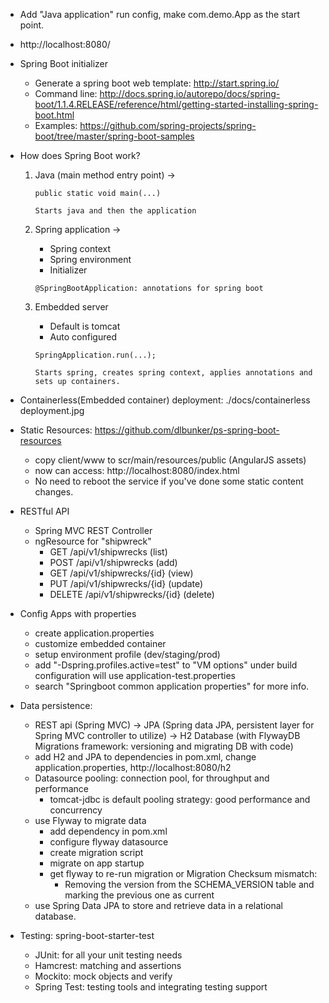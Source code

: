 * Add "Java application" run config, make com.demo.App as the start point.
* http://localhost:8080/
* Spring Boot initializer
    * Generate a spring boot web template: http://start.spring.io/
    * Command line: http://docs.spring.io/autorepo/docs/spring-boot/1.1.4.RELEASE/reference/html/getting-started-installing-spring-boot.html
    * Examples: https://github.com/spring-projects/spring-boot/tree/master/spring-boot-samples
* How does Spring Boot work?
    1. Java (main method entry point) ->
    
        ```
        public static void main(...)
        
        Starts java and then the application
        ```
        
    2. Spring application ->
        * Spring context
        * Spring environment
        * Initializer
        
        ```
        @SpringBootApplication: annotations for spring boot
        ```
        
    3. Embedded server
        * Default is tomcat
        * Auto configured
    
        ```
        SpringApplication.run(...); 
        
        Starts spring, creates spring context, applies annotations and sets up containers.
        ```

* Containerless(Embedded container) deployment: ./docs/containerless deployment.jpg
* Static Resources: https://github.com/dlbunker/ps-spring-boot-resources
    * copy client/www to scr/main/resources/public (AngularJS assets)
    * now can access: http://localhost:8080/index.html
    * No need to reboot the service if you've done some static content changes.
* RESTful API
    * Spring MVC REST Controller
    * ngResource for "shipwreck"
        - GET /api/v1/shipwrecks (list)
        - POST /api/v1/shipwrecks (add)
        - GET /api/v1/shipwrecks/{id} (view)
        - PUT /api/v1/shipwrecks/{id} (update)
        - DELETE /api/v1/shipwrecks/{id} (delete)
* Config Apps with properties
    * create application.properties
    * customize embedded container
    * setup environment profile (dev/staging/prod)
    * add "-Dspring.profiles.active=test" to "VM options" under build configuration will use application-test.properties
    * search "Springboot common application properties" for more info.
* Data persistence:
    * REST api (Spring MVC) -> 
        JPA (Spring data JPA, persistent layer for Spring MVC controller to utilize) -> 
        H2 Database (with FlywayDB Migrations framework: versioning and migrating DB with code)
    * add H2 and JPA to dependencies in pom.xml, change application.properties, http://localhost:8080/h2
    * Datasource pooling: connection pool, for throughput and performance
        * tomcat-jdbc is default pooling strategy: good performance and concurrency
    * use Flyway to migrate data
        * add dependency in pom.xml
        * configure flyway datasource
        * create migration script
        * migrate on app startup
        * get flyway to re-run migration or Migration Checksum mismatch: 
            * Removing the version from the SCHEMA_VERSION table and marking the previous one as current
    * use Spring Data JPA to store and retrieve data in a relational database.
* Testing: spring-boot-starter-test
    * JUnit: for all your unit testing needs
    * Hamcrest: matching and assertions
    * Mockito: mock objects and verify
    * Spring Test: testing tools and integrating testing support
